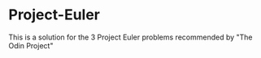 # Project-Euler
This is a solution for the 3 Project Euler problems recommended by "The Odin Project"

